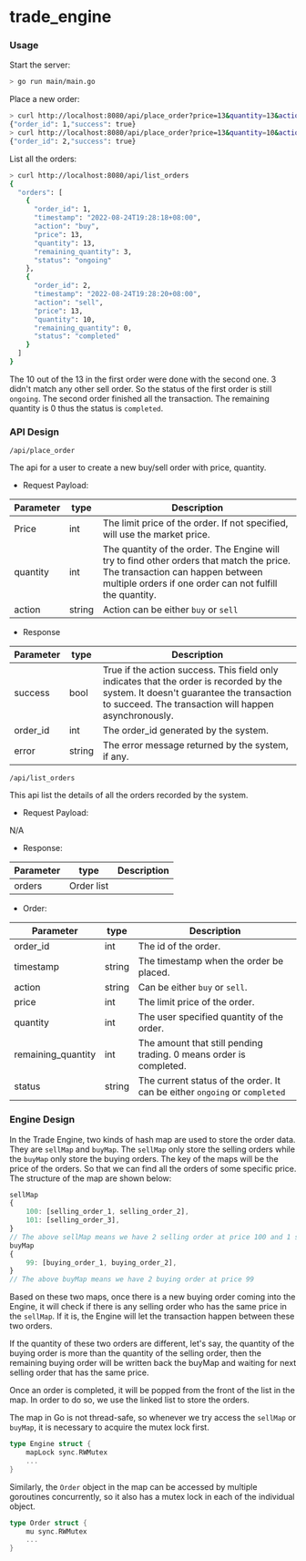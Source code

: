 # trade_engine

### Usage
Start the server:
```bash
> go run main/main.go
```
Place a new order:
```bash
> curl http://localhost:8080/api/place_order?price=13&quantity=13&action=buy
{"order_id": 1,"success": true}
> curl http://localhost:8080/api/place_order?price=13&quantity=10&action=sell
{"order_id": 2,"success": true}
```
List all the orders:
```bash
> curl http://localhost:8080/api/list_orders
{
  "orders": [
    {
      "order_id": 1,
      "timestamp": "2022-08-24T19:28:18+08:00",
      "action": "buy",
      "price": 13,
      "quantity": 13,
      "remaining_quantity": 3,
      "status": "ongoing"
    },
    {
      "order_id": 2,
      "timestamp": "2022-08-24T19:28:20+08:00",
      "action": "sell",
      "price": 13,
      "quantity": 10,
      "remaining_quantity": 0,
      "status": "completed"
    }
  ]
}
```
The 10 out of the 13 in the first order were done with the second one. 3 didn't match any other sell order. So the status of the first order is still `ongoing`.
The second order finished all the transaction. The remaining quantity is 0 thus the status is `completed`.

### API Design
`/api/place_order`

The api for a user to create a new buy/sell order with price, quantity.

 - Request Payload:

|Parameter|type|Description|
|----|----|----|
|Price|int|The limit price of the order. If not specified, will use the market price.|
|quantity|int|The quantity of the order. The Engine will try to find other orders that match the price. The transaction can happen between multiple orders if one order can not fulfill the quantity.|
|action|string|Action can be either `buy` or `sell`|

 - Response

|Parameter|type|Description|
|----|----|----|
|success|bool|True if the action success. This field only indicates that the order is recorded by the system. It doesn't guarantee the transaction to succeed. The transaction will happen asynchronously.|
|order_id|int|The order_id generated by the system.|
|error|string|The error message returned by the system, if any.|

`/api/list_orders`

This api list the details of all the orders recorded by the system.

- Request Payload:

N/A

- Response:

|Parameter|type|Description|
|----|----|----|
|orders|Order list||

 - Order:

|Parameter|type|Description|
|----|----|----|
|order_id|int|The id of the order.|
|timestamp|string|The timestamp when the order be placed.|
|action|string|Can be either `buy` or `sell`.|
|price|int|The limit price of the order.|
|quantity|int|The user specified quantity of the order.|
|remaining_quantity|int|The amount that still pending trading. 0 means order is completed.|
|status|string|The current status of the order. It can be either `ongoing` or `completed`|

### Engine Design
In the Trade Engine, two kinds of hash map are used to store the order data.
They are `sellMap` and `buyMap`.
The `sellMap` only store the selling orders while the `buyMap` only store the buying orders.
The key of the maps will be the price of the orders.
So that we can find all the orders of some specific price.
The structure of the map are shown below:
```javascript
sellMap
{
    100: [selling_order_1, selling_order_2], 
    101: [selling_order_3],
}
// The above sellMap means we have 2 selling order at price 100 and 1 selling order at price 101
buyMap
{
    99: [buying_order_1, buying_order_2],
}
// The above buyMap means we have 2 buying order at price 99
```

Based on these two maps, once there is a new buying order coming into the Engine, it will check if there is any selling order who has the same price in the `sellMap`.
If it is, the Engine will let the transaction happen between these two orders.

If the quantity of these two orders are different, let's say, the quantity of the buying order is more than the quantity of the selling order,
then the remaining buying order will be written back the buyMap and waiting for next selling order that has the same price. 

Once an order is completed, it will be popped from the front of the list in the map. In order to do so, we use the linked list to store the orders.

The map in Go is not thread-safe, so whenever we try access the `sellMap` or `buyMap`, it is necessary to acquire the mutex lock first.
```go
type Engine struct {
	mapLock sync.RWMutex
	...
}
```
Similarly, the `Order` object in the map can be accessed by multiple goroutines concurrently, so it also has a mutex lock in each of the individual object.
```go
type Order struct {
    mu sync.RWMutex
    ...
}
```